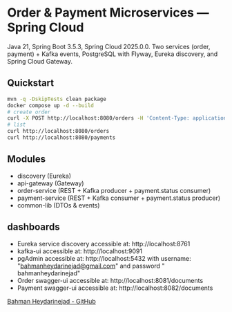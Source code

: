 # Order & Payment Microservices — Spring Cloud

Java 21, Spring Boot 3.5.3, Spring Cloud 2025.0.0. Two services (order, payment) + Kafka events,
PostgreSQL with Flyway, Eureka discovery, and Spring Cloud Gateway.

## Quickstart

```bash
mvn -q -DskipTests clean package
docker compose up -d --build
# create order
curl -X POST http://localhost:8080/orders -H 'Content-Type: application/json' -d '{"customerId":"c-100","amount":99.99}'
# list
curl http://localhost:8080/orders
curl http://localhost:8080/payments
```

## Modules

- discovery (Eureka)
- api-gateway (Gateway)
- order-service (REST + Kafka producer + payment.status consumer)
- payment-service (REST + Kafka consumer + payment.status producer)
- common-lib (DTOs & events)

## dashboards

- Eureka service discovery accessible at: http://localhost:8761
- kafka-ui accessible at: http://localhost:9091
- pgAdmin accessible at: http://localhost:5432 with username: "bahmanheydarinejad@gmail.com" and password "
  bahmanheydarinejad"
- Order swagger-ui accessible at: http://localhost:8081/documents
- Payment swagger-ui accessible at: http://localhost:8082/documents

[Bahman Heydarinejad - GitHub](https://github.com/bahmanheydarinejad)
